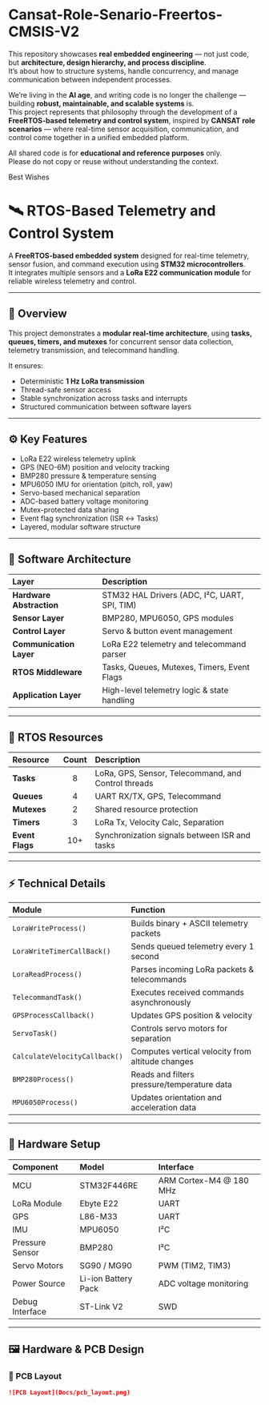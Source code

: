 # Cansat-Role-Senario-Freertos-CMSIS-V2

This repository showcases **real embedded engineering** — not just code, but **architecture, design hierarchy, and process discipline**.  
It’s about how to structure systems, handle concurrency, and manage communication between independent processes.  

We’re living in the **AI age**, and writing code is no longer the challenge — building **robust, maintainable, and scalable systems** is.  
This project represents that philosophy through the development of a **FreeRTOS-based telemetry and control system**, 
inspired by **CANSAT role scenarios** — where real-time sensor acquisition, communication, and control come together in a unified embedded platform.

All shared code is for **educational and reference purposes** only.  
Please do not copy or reuse without understanding the context.

Best Wishes


# 🛰️ RTOS-Based Telemetry and Control System

A **FreeRTOS-based embedded system** designed for real-time telemetry, sensor fusion, and command execution using **STM32 microcontrollers**.  
It integrates multiple sensors and a **LoRa E22 communication module** for reliable wireless telemetry and control.

---

## 🧩 Overview

This project demonstrates a **modular real-time architecture**, using **tasks, queues, timers, and mutexes** for concurrent sensor data collection, telemetry transmission, and telecommand handling.

It ensures:
- Deterministic **1 Hz LoRa transmission**
- Thread-safe sensor access
- Stable synchronization across tasks and interrupts
- Structured communication between software layers

---

## ⚙️ Key Features
- LoRa E22 wireless telemetry uplink  
- GPS (NEO-6M) position and velocity tracking  
- BMP280 pressure & temperature sensing  
- MPU6050 IMU for orientation (pitch, roll, yaw)  
- Servo-based mechanical separation  
- ADC-based battery voltage monitoring  
- Mutex-protected data sharing  
- Event flag synchronization (ISR ↔ Tasks)  
- Layered, modular software structure  

---

## 🧱 Software Architecture

| Layer | Description |
|:--|:--|
| **Hardware Abstraction** | STM32 HAL Drivers (ADC, I²C, UART, SPI, TIM) |
| **Sensor Layer** | BMP280, MPU6050, GPS modules |
| **Control Layer** | Servo & button event management |
| **Communication Layer** | LoRa E22 telemetry and telecommand parser |
| **RTOS Middleware** | Tasks, Queues, Mutexes, Timers, Event Flags |
| **Application Layer** | High-level telemetry logic & state handling |

---

## 🧠 RTOS Resources

| Resource | Count | Description |
|:--|:--:|:--|
| **Tasks** | 8 | LoRa, GPS, Sensor, Telecommand, and Control threads |
| **Queues** | 4 | UART RX/TX, GPS, Telecommand |
| **Mutexes** | 2 | Shared resource protection |
| **Timers** | 3 | LoRa Tx, Velocity Calc, Separation |
| **Event Flags** | 10+ | Synchronization signals between ISR and tasks |

---

## ⚡ Technical Details

| Module | Function |
|:--|:--|
| `LoraWriteProcess()` | Builds binary + ASCII telemetry packets |
| `LoraWriteTimerCallBack()` | Sends queued telemetry every 1 second |
| `LoraReadProcess()` | Parses incoming LoRa packets & telecommands |
| `TelecommandTask()` | Executes received commands asynchronously |
| `GPSProcessCallback()` | Updates GPS position & velocity |
| `ServoTask()` | Controls servo motors for separation |
| `CalculateVelocityCallback()` | Computes vertical velocity from altitude changes |
| `BMP280Process()` | Reads and filters pressure/temperature data |
| `MPU6050Process()` | Updates orientation and acceleration data |

---

## 🧰 Hardware Setup

| Component | Model | Interface |
|:--|:--|:--|
| MCU | STM32F446RE | ARM Cortex-M4 @ 180 MHz |
| LoRa Module | Ebyte E22 | UART |
| GPS | L86-M33 | UART |
| IMU | MPU6050 | I²C |
| Pressure Sensor | BMP280 | I²C |
| Servo Motors | SG90 / MG90 | PWM (TIM2, TIM3) |
| Power Source | Li-ion Battery Pack | ADC voltage monitoring |
| Debug Interface | ST-Link V2 | SWD |

---

## 🖼️ Hardware & PCB Design

### 🧩 PCB Layout  
```markdown
![PCB Layout](Docs/pcb_layout.png)
